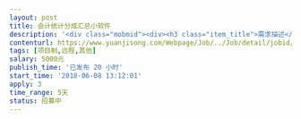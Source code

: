 ```yaml
---                
layout: post       
title: 会计统计分成汇总小软件           
description: '<div class="mobmid"><div><h3 class="item_title">需求描述</h3><p>1.对现成EXCEL相关数据的核算（不同类别不同算法）<br/>2.对每条数据核算结果按比例分配（A部门 张三30%，B部门 李四70%）<br/>3.对相关分配比例的数据导入（部门XXX   姓名xxx   比例XXX）<br/>4.数据核算结果的汇总统计，部门 人员<br/>5.支持对关分配比例的数据更改并按新分配关系核算汇总结果<br/>6.支行同一个人录入为不同部门</p></div><!--info end--></div>'     
contenturl: https://www.yuanjisong.com/Webpage/Job/../Job/detail/jobid/101544      
tags: [项目制,远程,其他]            
salary: 5000元          
publish_time: '已发布 20 小时'         
start_time: '2018-06-08 13:12:01'           
apply: 3                   
time_range: 5天              
status: 招募中                  
---                 
```

